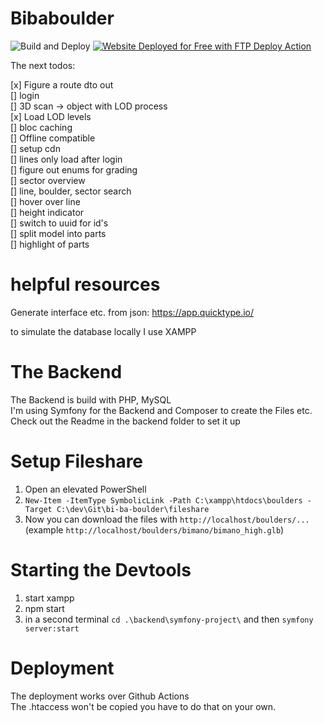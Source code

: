 # Bibaboulder

![Build and Deploy](https://github.com/thecell/bi-ba-boulder/actions/workflows/build-and-publish.yml/badge.svg)
[<img alt="Website Deployed for Free with FTP Deploy Action" src="https://img.shields.io/badge/Website deployed for free with-FTP DEPLOY ACTION-%3CCOLOR%3E?style=for-the-badge&color=297FA9">](https://github.com/SamKirkland/FTP-Deploy-Action)

The next todos:

[x] Figure a route dto out  
[] login  
[] 3D scan -> object with LOD process  
[x] Load LOD levels  
[] bloc caching  
[] Offline compatible  
[] setup cdn  
[] lines only load after login  
[] figure out enums for grading  
[] sector overview  
[] line, boulder, sector search  
[] hover over line  
[] height indicator  
[] switch to uuid for id's   
[] split model into parts   
[] highlight of parts

# helpful resources
Generate interface etc. from json: https://app.quicktype.io/

to simulate the database locally I use XAMPP

# The Backend
The Backend is build with PHP, MySQL   
I'm using Symfony for the Backend and Composer to create the Files etc.  
Check out the Readme in the backend folder to set it up

# Setup Fileshare
1. Open an elevated PowerShell
2. ``New-Item -ItemType SymbolicLink -Path C:\xampp\htdocs\boulders -Target C:\dev\Git\bi-ba-boulder\fileshare``
3. Now you can download the files with ``http://localhost/boulders/...`` (example ``http://localhost/boulders/bimano/bimano_high.glb``)

# Starting the Devtools
1. start xampp
2. npm start
3. in a second terminal `cd .\backend\symfony-project\` and then `symfony server:start`

# Deployment
The deployment works over Github Actions  
The .htaccess won't be copied you have to do that on your own.
